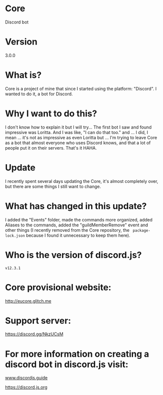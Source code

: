 # Core
Discord bot

# Version
3.0.0

# What is?
Core is a project of mine that since I started using the platform: "Discord". I wanted to do it, a bot for Discord.

# Why I want to do this?
I don't know how to explain it but I will try... The first bot I saw and found impressive was Loritta. And I was like, "I can do that too." and ... I did, I mean ... it's not as impressive as even Loritta but ... I'm trying to leave Core as a bot that almost everyone who uses Discord knows, and that a lot of people put it on their servers. That's it HAHA.

# Update
I recently spent several days updating the Core, it's almost completely over, but there are some things I still want to change.

# What has changed in this update?

I added the "Events" folder, made the commands more organized, added Aliases to the commands, added the "guildMemberRemove" event and other things (I recently removed from the Core repository, the ` package-lock.json` because I found it unnecessary to keep them here).

# Who is the version of discord.js?

`v12.3.1`

# Core provisional website:

http://eucore.glitch.me

# Support server:
https://discord.gg/NkzUCsM

# For more information on creating a discord bot in discord.js visit:

www.discordjs.guide


https://discord.js.org
